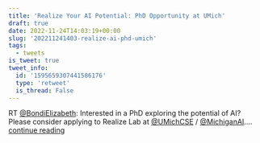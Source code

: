 ```yaml
---
title: 'Realize Your AI Potential: PhD Opportunity at UMich'
draft: true
date: 2022-11-24T14:03:19+00:00
slug: '202211241403-realize-ai-phd-umich'
tags:
  - tweets
is_tweet: true
tweet_info:
  id: '1595659307441586176'
  type: 'retweet'
  is_thread: False
---
```




RT [@BondiElizabeth](https://x.com/BondiElizabeth): Interested in a PhD exploring the potential of AI? Please consider applying to Realize Lab at [@UMichCSE](https://x.com/UMichCSE) / [@MichiganAI](https://x.com/MichiganAI).… [continue reading](https://x.com/sytelus/status/1595659307441586176)
